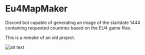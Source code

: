 # Eu4MapMaker
Discord bot capable of generating an image of the startdate 1444 containing requested countries based on the EU4 game files.

This is a remake of an old project.

![alt text](example.png?raw=true)
